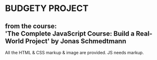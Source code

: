 <h1>BUDGETY PROJECT</h1>
<h2>from the course:</br> 'The Complete JavaScript Course: Build a Real-World Project' 
by Jonas Schmedtmann</h2>

All the HTML & CSS markup & image are provided.
JS needs markup.